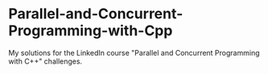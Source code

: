 # Parallel-and-Concurrent-Programming-with-Cpp
My solutions for the LinkedIn course "Parallel and Concurrent Programming with C++" challenges.
